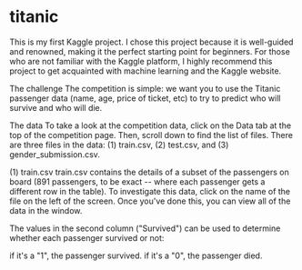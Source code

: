 # titanic
This is my first Kaggle project. I chose this project because it is well-guided and renowned, making it the perfect starting point for beginners. For those who are not familiar with the Kaggle platform, I highly recommend this project to get acquainted with machine learning and the Kaggle website.

The challenge
The competition is simple: we want you to use the Titanic passenger data (name, age, price of ticket, etc) to try to predict who will survive and who will die.

The data
To take a look at the competition data, click on the Data tab at the top of the competition page. Then, scroll down to find the list of files.
There are three files in the data: (1) train.csv, (2) test.csv, and (3) gender_submission.csv.

(1) train.csv
train.csv contains the details of a subset of the passengers on board (891 passengers, to be exact -- where each passenger gets a different row in the table). To investigate this data, click on the name of the file on the left of the screen. Once you've done this, you can view all of the data in the window.



The values in the second column ("Survived") can be used to determine whether each passenger survived or not:

if it's a "1", the passenger survived.
if it's a "0", the passenger died.
